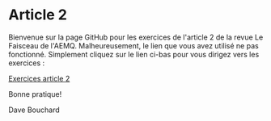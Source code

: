 # Article 2

Bienvenue sur la page GitHub pour les exercices de l'article 2 de la revue Le Faisceau de l'AEMQ. Malheureusement, le lien que vous avez utilisé ne pas fonctionné. Simplement cliquez sur le lien ci-bas pour vous dirigez vers les exercices : 

[Exercices article 2](https://github.com/TheGeekAppraiser/AEMQ-A2/wiki)

Bonne pratique!

Dave Bouchard
